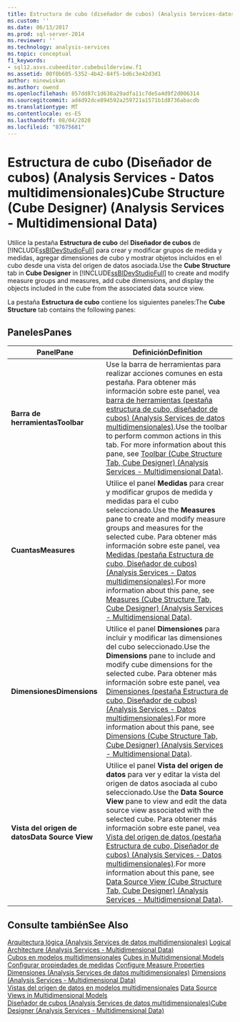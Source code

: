 ```yaml
---
title: Estructura de cubo (diseñador de cubos) (Analysis Services-datos multidimensionales) | Microsoft Docs
ms.custom: ''
ms.date: 06/13/2017
ms.prod: sql-server-2014
ms.reviewer: ''
ms.technology: analysis-services
ms.topic: conceptual
f1_keywords:
- sql12.asvs.cubeeditor.cubebuilderview.f1
ms.assetid: 00f0b605-5352-4b42-84f5-bd6c3e42d3d1
author: minewiskan
ms.author: owend
ms.openlocfilehash: 857dd87c1d638a29adfa11c7de5a4d9f2d006314
ms.sourcegitcommit: ad4d92dce894592a259721a1571b1d8736abacdb
ms.translationtype: MT
ms.contentlocale: es-ES
ms.lasthandoff: 08/04/2020
ms.locfileid: "87675681"
---
```

# <a name="cube-structure-cube-designer-analysis-services---multidimensional-data"></a><span data-ttu-id="ee408-102">Estructura de cubo (Diseñador de cubos) (Analysis Services - Datos multidimensionales)</span><span class="sxs-lookup"><span data-stu-id="ee408-102">Cube Structure (Cube Designer) (Analysis Services - Multidimensional Data)</span></span>
  <span data-ttu-id="ee408-103">Utilice la pestaña **Estructura de cubo** del **Diseñador de cubos** de [!INCLUDE[ssBIDevStudioFull](../includes/ssbidevstudiofull-md.md)] para crear y modificar grupos de medida y medidas, agregar dimensiones de cubo y mostrar objetos incluidos en el cubo desde una vista del origen de datos asociada.</span><span class="sxs-lookup"><span data-stu-id="ee408-103">Use the **Cube Structure** tab in **Cube Designer** in [!INCLUDE[ssBIDevStudioFull](../includes/ssbidevstudiofull-md.md)] to create and modify measure groups and measures, add cube dimensions, and display the objects included in the cube from the associated data source view.</span></span>  
  
 <span data-ttu-id="ee408-104">La pestaña **Estructura de cubo** contiene los siguientes paneles:</span><span class="sxs-lookup"><span data-stu-id="ee408-104">The **Cube Structure** tab contains the following panes:</span></span>  
  
## <a name="panes"></a><span data-ttu-id="ee408-105">Paneles</span><span class="sxs-lookup"><span data-stu-id="ee408-105">Panes</span></span>  
  
|<span data-ttu-id="ee408-106">Panel</span><span class="sxs-lookup"><span data-stu-id="ee408-106">Pane</span></span>|<span data-ttu-id="ee408-107">Definición</span><span class="sxs-lookup"><span data-stu-id="ee408-107">Definition</span></span>|  
|----------|----------------|  
|<span data-ttu-id="ee408-108">**Barra de herramientas**</span><span class="sxs-lookup"><span data-stu-id="ee408-108">**Toolbar**</span></span>|<span data-ttu-id="ee408-109">Use la barra de herramientas para realizar acciones comunes en esta pestaña. Para obtener más información sobre este panel, vea [barra de herramientas &#40;pestaña estructura de cubo, diseñador de cubos&#41; &#40;Analysis Services de datos multidimensionales&#41;](toolbar-cube-structure-cube-designer-analysis-services-multidimensional-data.md).</span><span class="sxs-lookup"><span data-stu-id="ee408-109">Use the toolbar to perform common actions in this tab. For more information about this pane, see [Toolbar &#40;Cube Structure Tab, Cube Designer&#41; &#40;Analysis Services - Multidimensional Data&#41;](toolbar-cube-structure-cube-designer-analysis-services-multidimensional-data.md).</span></span>|  
|<span data-ttu-id="ee408-110">**Cuantas**</span><span class="sxs-lookup"><span data-stu-id="ee408-110">**Measures**</span></span>|<span data-ttu-id="ee408-111">Utilice el panel **Medidas** para crear y modificar grupos de medida y medidas para el cubo seleccionado.</span><span class="sxs-lookup"><span data-stu-id="ee408-111">Use the **Measures** pane to create and modify measure groups and measures for the selected cube.</span></span> <span data-ttu-id="ee408-112">Para obtener más información sobre este panel, vea [Medidas &#40;pestaña Estructura de cubo, Diseñador de cubos&#41; &#40;Analysis Services - Datos multidimensionales&#41;](measures-cube-structure-cube-designer-analysis-services-multidimensional-data.md).</span><span class="sxs-lookup"><span data-stu-id="ee408-112">For more information about this pane, see [Measures &#40;Cube Structure Tab, Cube Designer&#41; &#40;Analysis Services - Multidimensional Data&#41;](measures-cube-structure-cube-designer-analysis-services-multidimensional-data.md).</span></span>|  
|<span data-ttu-id="ee408-113">**Dimensiones**</span><span class="sxs-lookup"><span data-stu-id="ee408-113">**Dimensions**</span></span>|<span data-ttu-id="ee408-114">Utilice el panel **Dimensiones** para incluir y modificar las dimensiones del cubo seleccionado.</span><span class="sxs-lookup"><span data-stu-id="ee408-114">Use the **Dimensions** pane to include and modify cube dimensions for the selected cube.</span></span> <span data-ttu-id="ee408-115">Para obtener más información sobre este panel, vea [Dimensiones &#40;pestaña Estructura de cubo, Diseñador de cubos&#41; &#40;Analysis Services - Datos multidimensionales&#41;](dimensions-cube-structure-cube-designer-analysis-services-multidimensional-data.md).</span><span class="sxs-lookup"><span data-stu-id="ee408-115">For more information about this pane, see [Dimensions &#40;Cube Structure Tab, Cube Designer&#41; &#40;Analysis Services - Multidimensional Data&#41;](dimensions-cube-structure-cube-designer-analysis-services-multidimensional-data.md).</span></span>|  
|<span data-ttu-id="ee408-116">**Vista del origen de datos**</span><span class="sxs-lookup"><span data-stu-id="ee408-116">**Data Source View**</span></span>|<span data-ttu-id="ee408-117">Utilice el panel **Vista del origen de datos** para ver y editar la vista del origen de datos asociada al cubo seleccionado.</span><span class="sxs-lookup"><span data-stu-id="ee408-117">Use the **Data Source View** pane to view and edit the data source view associated with the selected cube.</span></span> <span data-ttu-id="ee408-118">Para obtener más información sobre este panel, vea [Vista del origen de datos &#40;pestaña Estructura de cubo, Diseñador de cubos&#41; &#40;Analysis Services - Datos multidimensionales&#41;](data-source-view-cube-designer-analysis-services-multidimensional-data.md).</span><span class="sxs-lookup"><span data-stu-id="ee408-118">For more information about this pane, see [Data Source View &#40;Cube Structure Tab, Cube Designer&#41; &#40;Analysis Services - Multidimensional Data&#41;](data-source-view-cube-designer-analysis-services-multidimensional-data.md).</span></span>|  
  
## <a name="see-also"></a><span data-ttu-id="ee408-119">Consulte también</span><span class="sxs-lookup"><span data-stu-id="ee408-119">See Also</span></span>  
 <span data-ttu-id="ee408-120">[Arquitectura lógica &#40;Analysis Services de datos multidimensionales&#41;](multidimensional-models/olap-logical/understanding-microsoft-olap-logical-architecture.md) </span><span class="sxs-lookup"><span data-stu-id="ee408-120">[Logical Architecture &#40;Analysis Services - Multidimensional Data&#41;](multidimensional-models/olap-logical/understanding-microsoft-olap-logical-architecture.md) </span></span>  
 <span data-ttu-id="ee408-121">[Cubos en modelos multidimensionales](multidimensional-models/cubes-in-multidimensional-models.md) </span><span class="sxs-lookup"><span data-stu-id="ee408-121">[Cubes in Multidimensional Models](multidimensional-models/cubes-in-multidimensional-models.md) </span></span>  
 <span data-ttu-id="ee408-122">[Configurar propiedades de medidas](multidimensional-models/configure-measure-properties.md) </span><span class="sxs-lookup"><span data-stu-id="ee408-122">[Configure Measure Properties](multidimensional-models/configure-measure-properties.md) </span></span>  
 <span data-ttu-id="ee408-123">[Dimensiones &#40;Analysis Services de datos multidimensionales&#41;](multidimensional-models-olap-logical-dimension-objects/dimensions-analysis-services-multidimensional-data.md) </span><span class="sxs-lookup"><span data-stu-id="ee408-123">[Dimensions &#40;Analysis Services - Multidimensional Data&#41;](multidimensional-models-olap-logical-dimension-objects/dimensions-analysis-services-multidimensional-data.md) </span></span>  
 <span data-ttu-id="ee408-124">[Vistas del origen de datos en modelos multidimensionales](multidimensional-models/data-source-views-in-multidimensional-models.md) </span><span class="sxs-lookup"><span data-stu-id="ee408-124">[Data Source Views in Multidimensional Models](multidimensional-models/data-source-views-in-multidimensional-models.md) </span></span>  
 [<span data-ttu-id="ee408-125">Diseñador de cubos &#40;Analysis Services de datos multidimensionales&#41;</span><span class="sxs-lookup"><span data-stu-id="ee408-125">Cube Designer &#40;Analysis Services - Multidimensional Data&#41;</span></span>](cube-designer-analysis-services-multidimensional-data.md)  
  
  
